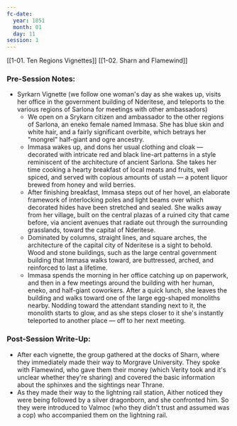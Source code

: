 ```yaml
---
fc-date:
  year: 1051
  month: 01
  day: 11
session: 1
---
```

[[1-01. Ten Regions Vignettes]] [[1-02. Sharn and Flamewind]]

### Pre-Session Notes:
* Syrkarn Vignette (we follow one woman's day as she wakes up, visits her office in the government building of Nderitese, and teleports to the various regions of Sarlona for meetings with other ambassadors)
	* We open on a Srykarn citizen and ambassador to the other regions of Sarlona, an eneko female named Immasa. She has blue skin and white hair, and a fairly significant overbite, which betrays her "mongrel" half-giant and ogre ancestry.
	* Immasa wakes up, and dons her usual clothing and cloak — decorated with intricate red and black line-art patterns in a style reminiscent of the architecture of ancient Sarlona. She takes her time cooking a hearty breakfast of local meats and fruits, well spiced, and served with copious amounts of ustah — a potent liquor brewed from honey and wild berries.
	* After finishing breakfast, Immasa steps out of her hovel, an elaborate framework of interlocking poles and light beams over which decorated hides have been stretched and sealed. She walks away from her village, built on the central plazas of a ruined city that came before, via ancient avenues that radiate out through the surrounding grasslands, toward the capital of Nderitese.
	* Dominated by columns, straight lines, and square arches, the architecture of the capital city of Nderitese is a sight to behold. Wood and stone buildings, such as the large central government building that Immasa walks toward, are buttressed, arched, and reinforced to last a lifetime.
	* Immasa spends the morning in her office catching up on paperwork, and then in a few meetings around the building with her human, eneko, and half-giant coworkers. After a quick lunch, she leaves the building and walks toward one of the large egg-shaped monoliths nearby. Nodding toward the attendant standing next to it, the monolith starts to glow, and as she steps closer to it she's instantly teleported to another place — off to her next meeting.


### Post-Session Write-Up:

* After each vignette, the group gathered at the docks of Sharn, where they immediately made their way to Morgrave University. They spoke with Flamewind, who gave them their money (which Verity took and it's unclear whether they're sharing) and covered the basic information about the sphinxes and the sightings near Thrane.
* As they made their way to the lightning rail station, Aither noticed they were being followed by a silver dragonborn, and she confronted him. So they were introduced to Valmoc (who they didn't trust and assumed was a cop) who accompanied them on the lightning rail.
